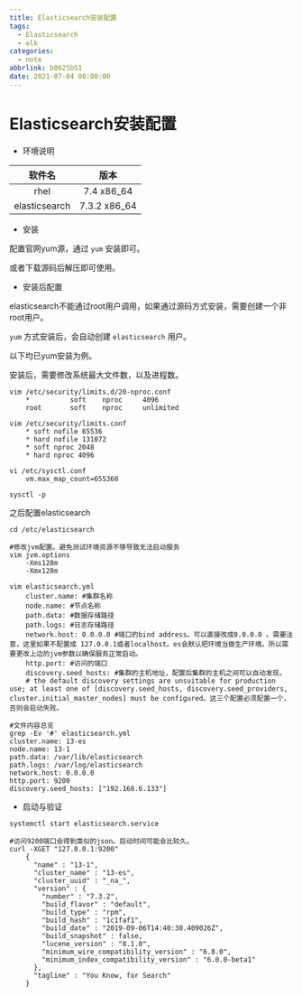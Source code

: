 ```yaml
---
title: Elasticsearch安装配置
tags:
  - Elasticsearch
  - elk
categories:
  - note
abbrlink: b0625b51
date: 2021-07-04 00:00:00
---
```

# Elasticsearch安装配置

* 环境说明

|软件名|版本|
|:-:|:-:|
|rhel|7.4 x86_64|
|elasticsearch|7.3.2 x86_64|

* 安装

配置官网yum源，通过 `yum` 安装即可。

或者下载源码后解压即可使用。

* 安装后配置

elasticsearch不能通过root用户调用，如果通过源码方式安装，需要创建一个非root用户。

`yum` 方式安装后，会自动创建 `elasticsearch` 用户。

以下均已yum安装为例。

安装后，需要修改系统最大文件数，以及进程数。

```shell
vim /etc/security/limits.d/20-nproc.conf 
	*          soft    nproc     4096
	root       soft    nproc     unlimited

vim /etc/security/limits.conf
	* soft nofile 65536
	* hard nofile 131072
	* soft nproc 2048
	* hard nproc 4096

vi /etc/sysctl.conf
	vm.max_map_count=655360

sysctl -p
```

之后配置elasticsearch

```shell
cd /etc/elasticsearch

#修改jvm配置。避免测试环境资源不够导致无法启动服务
vim jvm.options
	-Xms128m
	-Xmx128m

vim elasticsearch.yml 
	cluster.name: #集群名称
	node.name: #节点名称
	path.data: #数据存储路径
	path.logs: #日志存储路径
	network.host: 0.0.0.0 #端口的bind address。可以直接改成0.0.0.0 。需要注意，这里如果不配置成	127.0.0.1或者localhost。es会默认把环境当做生产环境。所以需要更改上边的jvm参数以确保服务正常启动。
	http.port: #访问的端口
	discovery.seed_hosts: #集群的主机地址，配置后集群的主机之间可以自动发现。
	# the default discovery settings are unsuitable for production use; at least one of [discovery.seed_hosts, discovery.seed_providers, cluster.initial_master_nodes] must be configured。这三个配置必须配置一个，否则会启动失败。

#文件内容总览
grep -Ev '#' elasticsearch.yml 
cluster.name: 13-es
node.name: 13-1
path.data: /var/lib/elasticsearch
path.logs: /var/log/elasticsearch
network.host: 0.0.0.0
http.port: 9200
discovery.seed_hosts: ["192.168.6.133"]
```

* 启动与验证

```shell
systemctl start elasticsearch.service

#访问9200端口会得到类似的json。启动时间可能会比较久。
curl -XGET "127.0.0.1:9200"
    {
      "name" : "13-1",
      "cluster_name" : "13-es",
      "cluster_uuid" : "_na_",
      "version" : {
        "number" : "7.3.2",
        "build_flavor" : "default",
        "build_type" : "rpm",
        "build_hash" : "1c1faf1",
        "build_date" : "2019-09-06T14:40:30.409026Z",
        "build_snapshot" : false,
        "lucene_version" : "8.1.0",
        "minimum_wire_compatibility_version" : "6.8.0",
        "minimum_index_compatibility_version" : "6.0.0-beta1"
      },
      "tagline" : "You Know, for Search"
    }
```

